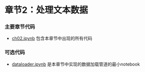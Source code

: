 # 章节2：处理文本数据

### 主要章节代码

- [ch02.ipynb](ch02.ipynb) 包含本章节中出现的所有代码

### 可选代码

- [dataloader.ipynb](dataloader.ipynb) 是本章节中实现的数据加载管道的最小notebook
